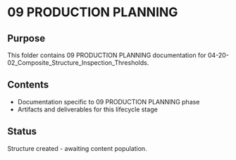 # 09 PRODUCTION PLANNING

## Purpose
This folder contains 09 PRODUCTION PLANNING documentation for 04-20-02_Composite_Structure_Inspection_Thresholds.

## Contents
- Documentation specific to 09 PRODUCTION PLANNING phase
- Artifacts and deliverables for this lifecycle stage

## Status
Structure created - awaiting content population.
